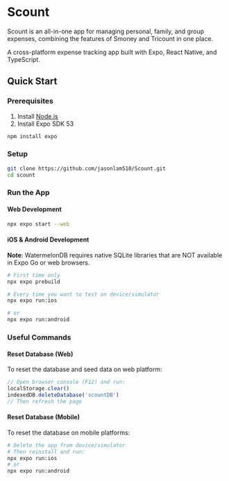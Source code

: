 # Scount
Scount is an all-in-one app for managing personal, family, and group expenses, combining the features of Smoney and Tricount in one place.

A cross-platform expense tracking app built with Expo, React Native, and TypeScript.

## Quick Start

### Prerequisites

1. Install [Node.js](https://nodejs.org)
2. Install Expo SDK 53

```bash
npm install expo
```

### Setup

```bash
git clone https://github.com/jasonlam510/Scount.git
cd scount
```

### Run the App

#### Web Development

```bash
npx expo start --web
```

#### iOS & Android Development

**Note**: WatermelonDB requires native SQLite libraries that are NOT available in Expo Go or web browsers.

```bash
# First time only
npx expo prebuild

# Every time you want to test on device/simulator
npx expo run:ios

# or
npx expo run:android
```
### Useful Commands

#### Reset Database (Web)

To reset the database and seed data on web platform:

```javascript
// Open browser console (F12) and run:
localStorage.clear()
indexedDB.deleteDatabase('scountDB')
// Then refresh the page
```

#### Reset Database (Mobile)

To reset the database on mobile platforms:

```bash
# Delete the app from device/simulator
# Then reinstall and run:
npx expo run:ios
# or
npx expo run:android